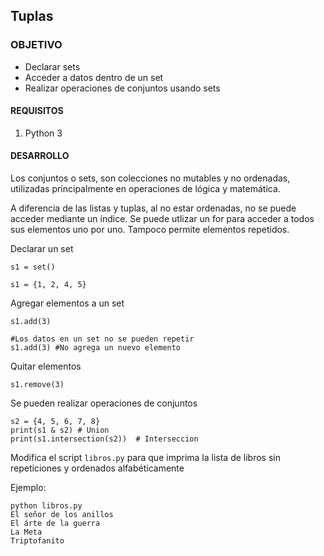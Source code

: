 ## Tuplas

### OBJETIVO

- Declarar sets
- Acceder a datos dentro de un set
- Realizar operaciones de conjuntos usando sets

#### REQUISITOS

1. Python 3

#### DESARROLLO

Los conjuntos o sets, son colecciones no mutables y no ordenadas, utilizadas principalmente en operaciones de lógica y matemática.

A diferencia de las listas y tuplas, al no estar ordenadas, no se puede acceder mediante un índice. Se puede utlizar un for para acceder a todos sus elementos uno por uno. Tampoco permite elementos repetidos.

 Declarar un set 
```
s1 = set()

s1 = {1, 2, 4, 5}
```
Agregar elementos a un set
```
s1.add(3)  

#Los datos en un set no se pueden repetir
s1.add(3) #No agrega un nuevo elemento
```

Quitar elementos
```
s1.remove(3)  
```
Se pueden realizar operaciones de conjuntos
```
s2 = {4, 5, 6, 7, 8}
print(s1 & s2) # Union 
print(s1.intersection(s2))  # Interseccion
```

Modifica el script `libros.py` para que imprima la lista de libros sin repeticiones y ordenados alfabéticamente

Ejemplo:

```
python libros.py 
El señor de los anillos
El árte de la guerra
La Meta
Triptofanito
```
